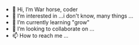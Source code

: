 - 👋 Hi, I’m War horse, coder
- 👀 I’m interested in ...i don't know, many things ...
- 🌱 I’m currently learning "grow"
- 💞️ I’m looking to collaborate on ...
- 📫 How to reach me ...

<!---
IMWarhorse/IMWarhorse is a ✨ special ✨ repository because its `README.md` (this file) appears on your GitHub profile.
You can click the Preview link to take a look at your changes.
--->
